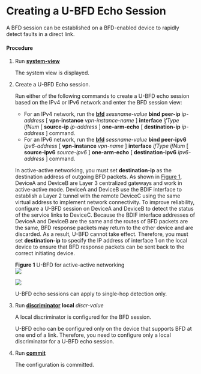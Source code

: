 Creating a U-BFD Echo Session
=============================

A BFD session can be established on a BFD-enabled device to rapidly detect faults in a direct link.

#### Procedure

1. Run [**system-view**](cmdqueryname=system-view)
   
   
   
   The system view is displayed.
2. Create a U-BFD Echo session.
   
   Run either of the following commands to create a U-BFD echo session based on the IPv4 or IPv6 network and enter the BFD session view:
   * For an IPv4 network, run the [**bfd**](cmdqueryname=bfd) *sessname-value* **bind** **peer-ip** *ip-address* [ **vpn-instance** *vpn-instance-name* ] **interface** *ifType* *ifNum* [ **source-ip** *ip-address* ] **one-arm-echo** [ **destination-ip** *ip-address* ] command.
   * For an IPv6 network, run the [**bfd**](cmdqueryname=bfd) *sessname-value* **bind peer-ipv6** *ipv6-address* [ **vpn-instance** *vpn-name* ] **interface** *ifType* *ifNum* [ **source-ipv6** *source-ipv6* ] **one-arm-echo** [ **destination-ipv6** *ipv6-address* ] command.
   
   In active-active networking, you must set **destination-ip** as the destination address of outgoing BFD packets. As shown in [Figure 1](#EN-US_TASK_0172361640__fig16404105413314), DeviceA and DeviceB are Layer 3 centralized gateways and work in active-active mode. DeviceA and DeviceB use the BDIF interface to establish a Layer 2 tunnel with the remote DeviceC using the same virtual address to implement network connectivity. To improve reliability, configure a U-BFD session on DeviceA and DeviceB to detect the status of the service links to DeviceC. Because the BDIF interface addresses of DeviceA and DeviceB are the same and the routes of BFD packets are the same, BFD response packets may return to the other device and are discarded. As a result, U-BFD cannot take effect. Therefore, you must set **destination-ip** to specify the IP address of interface 1 on the local device to ensure that BFD response packets can be sent back to the correct initiating device.
   
   **Figure 1** U-BFD for active-active networking  
   ![](figure/en-us_image_0000001239181465.png)  
   
   
   ![](../../../../public_sys-resources/note_3.0-en-us.png) 
   
   U-BFD echo sessions can apply to single-hop detection only.
3. Run [**discriminator**](cmdqueryname=discriminator) **local** *discr-value*
   
   
   
   A local discriminator is configured for the BFD session.
   
   U-BFD echo can be configured only on the device that supports BFD at one end of a link. Therefore, you need to configure only a local discriminator for a U-BFD echo session.
4. Run [**commit**](cmdqueryname=commit)
   
   
   
   The configuration is committed.